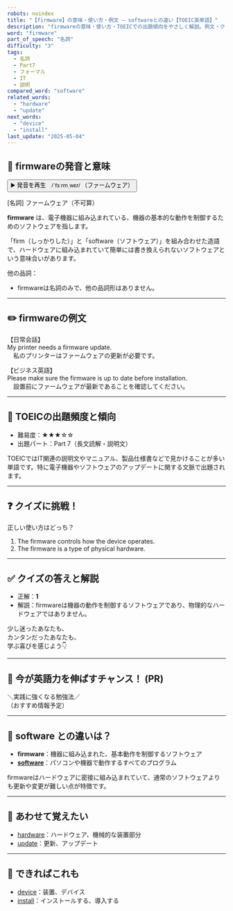 ```yaml
---
robots: noindex
title: "【firmware】の意味・使い方・例文 ― softwareとの違い【TOEIC英単語】"
description: "firmwareの意味・使い方・TOEICでの出題傾向をやさしく解説。例文・クイズ付きでsoftwareとの違いもわかりやすく学べます。"
word: "firmware"
part_of_speech: "名詞"
difficulty: "3"
tags:
  - 名詞
  - Part7
  - フォーマル
  - IT
  - 説明
compared_word: "software"
related_words:
  - "hardware"
  - "update"
next_words:
  - "device"
  - "install"
last_update: "2025-05-04"
---
```


## 🔰 firmwareの発音と意味

<button class="play-audio" onclick="playTTS('firmware')">
  <span class="play-audio-main">
    ▶️ 発音を再生　/ˈfɜːrmˌwɛr/
  </span>
  <span class="play-audio-sub">
    （ファームウェア）
  </span>
</button>

[名詞] ファームウェア（不可算）

**firmware** は、電子機器に組み込まれている、機器の基本的な動作を制御するためのソフトウェアを指します。

「firm（しっかりした）」と「software（ソフトウェア）」を組み合わせた造語で、ハードウェアに組み込まれていて簡単には書き換えられないソフトウェアという意味合いがあります。

他の品詞：  
- firmwareは名詞のみで、他の品詞形はありません。

---

## ✏️ firmwareの例文

【日常会話】  
My printer needs a firmware update.  
　私のプリンターはファームウェアの更新が必要です。

【ビジネス英語】  
Please make sure the firmware is up to date before installation.  
　設置前にファームウェアが最新であることを確認してください。

---

## 🎯 TOEICの出題頻度と傾向

- 難易度：★★★☆☆
- 出題パート：Part 7（長文読解・説明文）

TOEICではIT関連の説明文やマニュアル、製品仕様書などで見かけることが多い単語です。特に電子機器やソフトウェアのアップデートに関する文脈で出題されます。

---

## ❓ クイズに挑戦！

正しい使い方はどっち？

1. The firmware controls how the device operates.  
2. The firmware is a type of physical hardware.

---

## ✅ クイズの答えと解説

- 正解：**1**
- 解説：firmwareは機器の動作を制御するソフトウェアであり、物理的なハードウェアではありません。

少し迷ったあなたも、  
カンタンだったあなたも、  
学ぶ喜びを感じよう👇️

---

## 🚀 今が英語力を伸ばすチャンス！ (PR)

<div class="info-center">
＼実践に強くなる勉強法／<br>  
（おすすめ情報予定）
</div>

---

## 🤔  software との違いは？

- **firmware**：機器に組み込まれた、基本動作を制御するソフトウェア
- **[software](/word/software/)**：パソコンや機器で動作するすべてのプログラム

firmwareはハードウェアに密接に組み込まれていて、通常のソフトウェアよりも更新や変更が難しい点が特徴です。

---

## 🧩 あわせて覚えたい

- [hardware](/word/hardware/)：ハードウェア、機械的な装置部分
- [update](/word/update/)：更新、アップデート

---

## 📖 できればこれも

- [device](/word/device/)：装置、デバイス
- [install](/word/install/)：インストールする、導入する

<!-- cvid: aid32_bid46 -->
